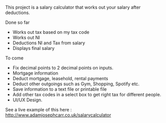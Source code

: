This project is a salary calculator that works out your salary after deductions.

Done so far 

- Works out tax based on my tax code
- Works out NI
- Deductions NI and Tax from salary
- Displays final salary

To come

- Fix decimal points to 2 decimal points on inputs.
- Mortgage information
- Deduct mortgage, leasehold, rental payments
- Deduct other outgoings such as Gym, Shopping, Spotify etc.
- Save information to a text file or printable file
- Add other tax codes in a select box to get right tax for different people.
- UI/UX Design.

See a live example of this here : http://www.adamjosephcarr.co.uk/salarycalculator